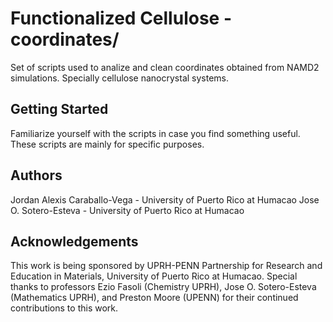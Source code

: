# Functionalized Cellulose - coordinates/

Set of scripts used to analize and clean coordinates obtained from NAMD2 simulations. Specially cellulose nanocrystal systems.

## Getting Started

Familiarize yourself with the scripts in case you find something useful. These scripts are mainly for specific purposes.

## Authors

Jordan Alexis Caraballo-Vega - University of Puerto Rico at Humacao
Jose O. Sotero-Esteva - University of Puerto Rico at Humacao

## Acknowledgements

This work is being sponsored by UPRH-PENN Partnership for Research and Education in Materials, University of Puerto Rico at Humacao. Special thanks to professors Ezio Fasoli (Chemistry UPRH), Jose O. Sotero-Esteva (Mathematics UPRH), and Preston Moore (UPENN) for their continued contributions to this work.
